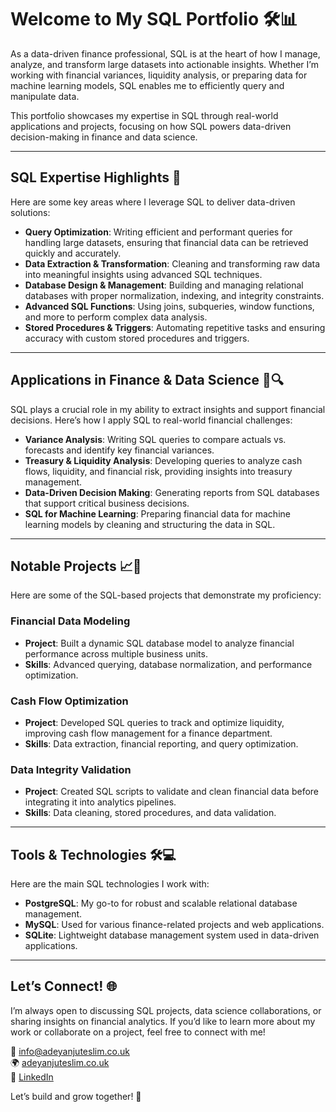 # Welcome to My SQL Portfolio 🛠️📊

As a data-driven finance professional, SQL is at the heart of how I manage, analyze, and transform large datasets into actionable insights. Whether I’m working with financial variances, liquidity analysis, or preparing data for machine learning models, SQL enables me to efficiently query and manipulate data.

This portfolio showcases my expertise in SQL through real-world applications and projects, focusing on how SQL powers data-driven decision-making in finance and data science.

---

## SQL Expertise Highlights 🌟

Here are some key areas where I leverage SQL to deliver data-driven solutions:

- **Query Optimization**: Writing efficient and performant queries for handling large datasets, ensuring that financial data can be retrieved quickly and accurately.
- **Data Extraction & Transformation**: Cleaning and transforming raw data into meaningful insights using advanced SQL techniques.
- **Database Design & Management**: Building and managing relational databases with proper normalization, indexing, and integrity constraints.
- **Advanced SQL Functions**: Using joins, subqueries, window functions, and more to perform complex data analysis.
- **Stored Procedures & Triggers**: Automating repetitive tasks and ensuring accuracy with custom stored procedures and triggers.
  
---

## Applications in Finance & Data Science 💼🔍

SQL plays a crucial role in my ability to extract insights and support financial decisions. Here’s how I apply SQL to real-world financial challenges:

- **Variance Analysis**: Writing SQL queries to compare actuals vs. forecasts and identify key financial variances.
- **Treasury & Liquidity Analysis**: Developing queries to analyze cash flows, liquidity, and financial risk, providing insights into treasury management.
- **Data-Driven Decision Making**: Generating reports from SQL databases that support critical business decisions.
- **SQL for Machine Learning**: Preparing financial data for machine learning models by cleaning and structuring the data in SQL.

---

## Notable Projects 📈🚀

Here are some of the SQL-based projects that demonstrate my proficiency:

### Financial Data Modeling
- **Project**: Built a dynamic SQL database model to analyze financial performance across multiple business units.
- **Skills**: Advanced querying, database normalization, and performance optimization.

### Cash Flow Optimization
- **Project**: Developed SQL queries to track and optimize liquidity, improving cash flow management for a finance department.
- **Skills**: Data extraction, financial reporting, and query optimization.

### Data Integrity Validation
- **Project**: Created SQL scripts to validate and clean financial data before integrating it into analytics pipelines.
- **Skills**: Data cleaning, stored procedures, and data validation.

---

## Tools & Technologies 🛠️💻

Here are the main SQL technologies I work with:

- **PostgreSQL**: My go-to for robust and scalable relational database management.
- **MySQL**: Used for various finance-related projects and web applications.
- **SQLite**: Lightweight database management system used in data-driven applications.

---

## Let’s Connect! 🌐

I’m always open to discussing SQL projects, data science collaborations, or sharing insights on financial analytics. If you’d like to learn more about my work or collaborate on a project, feel free to connect with me!

📧 [info@adeyanjuteslim.co.uk](mailto:info@adeyanjuteslim.co.uk)  
🌍 [adeyanjuteslim.co.uk](https://adeyanjuteslim.co.uk)  
💼 [LinkedIn](https://www.linkedin.com/in/adeyanjuteslimuthman)

Let’s build and grow together! 🚀
